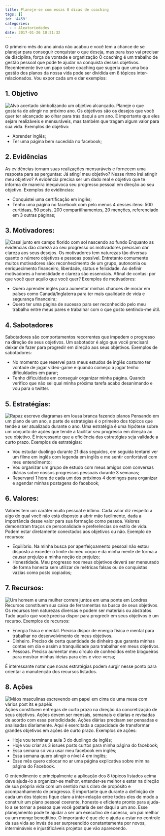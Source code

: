 ```yaml
---
title: Planeje-se com essas 8 dicas de coaching
tags: []
id: '4459'
categories:
  - - Aleatoriedades
date: 2017-01-26 10:31:32
---
```


O primeiro mês do ano ainda não acabou e você tem a chance de se planejar para conseguir conquistar o que deseja, mas para isso vai precisar de disciplina, força de vontade e organização O coaching é um trabalho de gestão pessoal que pode te ajudar na conquista desses objetivos. Recentemente tive um papo sobre coaching que sugeriu que uma boa gestão dos planos da nossa vida pode ser dividida em 8 tópicos inter-relacionados. Vou expor cada um e dar exemplos:

## 1\. Objetivo

![Alvo acertado simbolizando um objetivo alcançado.](/wp-content/uploads/2017/01/alvo-acertado-262438.jpg) Planeje o que gostaria de atingir no próximo ano. Os objetivos são os desejos que você quer ter alcançado ao olhar para trás daqui a um ano. É importante que eles sejam realizáveis e mensuráveis, mas também que tragam algum valor para sua vida. Exemplos de objetivo:

*   Aprender inglês;
*   Ter uma página bem sucedida no facebook;

## 2\. Evidências

As evidências tornam suas realizações mensuráveis e fornecem uma resposta para as perguntas: Já atingí meu objetivo? Nesse ritmo irei atingir meu objetivo? A evidência precisa ser um dado real e objetivo que te informa de maneira inequívoca seu progresso pessoal em direção ao seu objetivo. Exemplos de evidências:

*   Conquistei uma certificação em inglês;
*   Tenho uma página no facebook com pelo menos 4 desses itens: 500 curtidaas, 50 posts, 200 compartilhamentos, 20 menções, referenciado em 3 outras páginas;

## 3\. Motivadores:

![Casal junto em campo florido com sol nascendo ao fundo](/wp-content/uploads/2017/01/casal-em-campo-de-margaridas-196666.jpg) Enquanto as evidências dão clareza ao seu progresso os motivadores precisam dar clareza aos seus desejos. Os motivadores tem naturezas tão diversas quanto o número objetivos e pessoas possível. Entretanto comumente muitos motivadores são: reconhecimento de um grupo, autonomia ou enriquecimento financeiro, liberdade, status e felicidade. Ao definir motivadores a honestidade e clareza são essenciais. Afinal de contas: por que você quer aquilo que você quer? Exemplos de motivadores:

*   Quero aprender inglẽs para aumentar minhas chances de morar em países como Canadá/Inglaterra para ter mais qualidade de vida e segurança financeira;
*   Quero ter uma página de sucesso para ser reconhecido pelo meu trabalho entre meus pares e trabalhar com o que gosto sentindo-me útil.

## 4\. Sabotadores

Sabotadores são comportamentos recorrentes que impedem o progresso na direção de seus objetivos. Um sabotador é algo que você precisará deixar de fazer para progredir em direção aos seus objetivos. Exemplos de sabotadores:

*   No momento que reservei para meus estudos de inglês costumo ter vontade de jogar vídeo-game e quando começo a jogar tenho dificuldades em parar;
*   Tenho dificuldade em conseguir organizar minha página. Quando verifico que não sei qual minha próxima tarefa acabo desanimando e vou para o twitter.

## 5\. Estratégias:

![Rapaz escreve diagramas em lousa branca fazendo planos](/wp-content/uploads/2017/01/homem-lousa-branca-planejamento-7369.jpg) Pensando em um plano de um ano, a parte de estratégias é o primeiro dos tópicos que tende a ser atualizado durante o ano. Uma estratégia é uma hipótese sobre um conjunto de ações que tende a facilitar seu progresso em direção ao seu objetivo. É interessante que a eficiência das estratégias seja validade a curto prazo. Exemplos de estratégias:

*   Vou estudar duolingo durante 21 dias seguidos, em seguida tentarei ver um filme em inglês com legenda em inglês e me sentir confortável com meu entendimento;
*   Vou organizar um grupo de estudo com meus amigos com conversas diárias sobre nossos progressos pessoais durante 3 semanas;
*   Reservarei 1 hora de cada um dos próximos 4 domingos para organizar e agendar minhas postagens do facebook;

## 6\. Valores:

Valores tem um caráter muito pessoal e íntimo. Cada valor diz respeito a algo do qual você não está disposto a abrir mão facilmente, dada a importância desse valor para sua formação como pessoa. Valores demonstram traços de personalidade e preferências de estilo de vida. Podem estar diretamente conectados aos objetivos ou não. Exemplo de recursos:

*   Equilíbrio. Na minha busca por aperfeiçoamento pessoal não estou disposto a exceder o limite do meu corpo e da minha mente de forma a causar prejuízo a minha noção de prejuízo;
*   Honestidade. Meu progresso nos meus objetivos deverá ser mensurado de forma honesta sem utilizar de métricas falsas ou de conquistas vazias como posts copiados;

## 7\. Recursos:

![Um homem e uma mulher correm juntos em uma ponte em Londres](/wp-content/uploads/2017/01/pessoas-correndo-ponte-29578.jpg) Recursos constituem sua caixa de ferramentas na busca de seus objetivos. Os recursos tem naturezas diversas e podem ser materiais ou abstratos. Tudo aquilo que você precisa dispor para progredir em seus objetivos é um recurso. Exemplos de recursos:

*   Energia física e mental. Preciso dispor de energia física e mental para trabalhar no desenvolvimento de meus objetivos.
*   Dinheiro. Preciso de certa quantidade de dinheiro que garanta minhas contas em dia e assim a tranquilidade para trabalhar em meus objetivos.
*   Pessoas. Preciso aumentar meu círculo de conhecidos entre blogueiros para mostrar minhas ideias para eles e vice-versa;

É interessante notar que novas estratégias podem surgir nesse ponto para orientar a manutenção dos recursos listados.

## 8\. Ações

![Mãos masculinas escrevendo em papel em cima de uma mesa com vários post its e papéis](/wp-content/uploads/2017/01/homem-organizando-papeis-237675.jpg) Ações constituem entregas de curto prazo na direção da concretização de seus objetivos. Ações devem ser mensais, semanais e diárias e revisadas de acordo com essa periodicidade. Ações diárias precisam ser pensadas e analisadas diariamente. Aqui é exercitada a capacidade de transformar grandes objetivos em ações de curto prazo. Exemplos de ações:

*   Hoje vou terminar a aula 3 do duolingo de inglês;
*   Hoje vou criar as 3 issues posts curtos para minha página do facebook;
*   Essa semana só vou usar meu facebook em inglês;
*   Essa semana quero atingir o nível 4 em inglês;
*   Esse mês quero colocar no ar uma página explicativa sobre mim na página do Facebook.

O entendimento e principalmente a aplicação dos 8 tópicos listados acima deve ajuda-lo a organizar-se melhor, entender-se melhor e estar na direção de sua própria vida com um sentido mais claro de proṕósito e acompanhamento de progresso. É importante que durante a definição de cada um dos tópicos fique claro a inter-relação entre todos eles de modo a construir um plano pessoal coerente, honesto e eficiente pronto para ajuda-lo a se tornar a pessoa que você gostaria de ser daqui a um ano. Esse planejamento pode te ajudar a ser um executivo de sucesso, um pai melhor ou um monge beneditino. O importante é que ele o ajuda a estar no controle da sua vida ao invés de ser surpreendido constantemente por novos, intermináveis e injustificáveis projetos que vão aparecendo.
